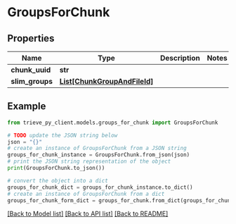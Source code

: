 # GroupsForChunk


## Properties

Name | Type | Description | Notes
------------ | ------------- | ------------- | -------------
**chunk_uuid** | **str** |  | 
**slim_groups** | [**List[ChunkGroupAndFileId]**](ChunkGroupAndFileId.md) |  | 

## Example

```python
from trieve_py_client.models.groups_for_chunk import GroupsForChunk

# TODO update the JSON string below
json = "{}"
# create an instance of GroupsForChunk from a JSON string
groups_for_chunk_instance = GroupsForChunk.from_json(json)
# print the JSON string representation of the object
print(GroupsForChunk.to_json())

# convert the object into a dict
groups_for_chunk_dict = groups_for_chunk_instance.to_dict()
# create an instance of GroupsForChunk from a dict
groups_for_chunk_form_dict = groups_for_chunk.from_dict(groups_for_chunk_dict)
```
[[Back to Model list]](../README.md#documentation-for-models) [[Back to API list]](../README.md#documentation-for-api-endpoints) [[Back to README]](../README.md)


